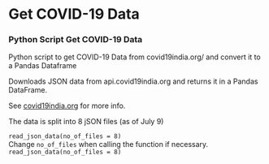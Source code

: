 # Get COVID-19 Data


### Python Script Get COVID-19 Data

Python script to get COVID-19 Data from covid19india.org/ and convert it to a Pandas Dataframe

Downloads JSON data from api.covid19india.org and returns it in a Pandas DataFrame.

See [covid19india.org](https://www.covid19india.org/) for more info.

The data is split into 8 jSON files (as of July 9)

`read_json_data(no_of_files = 8)` <br>
Change `no_of_files` when calling the function if necessary.
`read_json_data(no_of_files = 8)` 

